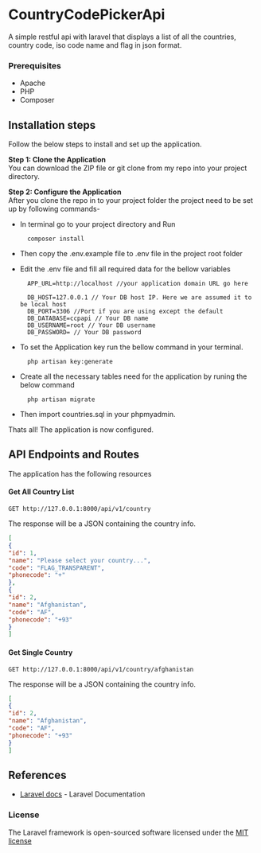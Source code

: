 ﻿# CountryCodePickerApi
A simple restful api with laravel that displays a list of all the countries, country code, iso code name and flag in json format.

### Prerequisites
* Apache
* PHP
* Composer

## Installation steps
Follow the below steps to install and set up the application.

**Step 1: Clone the Application**<br>
You can download the ZIP file or git clone from my repo into your project directory.

**Step 2: Configure the Application**<br>
After you clone the repo in to your project folder the project need to be set up by following commands-

- In terminal go to your project directory and Run 
    
        composer install 
    
- Then copy the .env.example file to .env file in the project root folder

- Edit the .env file and fill all required data for the bellow variables
    
        APP_URL=http://localhost //your application domain URL go here
    
        DB_HOST=127.0.0.1 // Your DB host IP. Here we are assumed it to be local host
        DB_PORT=3306 //Port if you are using except the default
        DB_DATABASE=ccpapi // Your DB name
        DB_USERNAME=root // Your DB username
        DB_PASSWORD= // Your DB password

- To set the Application key run the bellow command in your terminal.
    
        php artisan key:generate        

- Create all the necessary tables need for the application by runing the below command
    
        php artisan migrate

- Then import countries.sql in your phpmyadmin.     

Thats all! The application is now configured.

## API Endpoints and Routes
The application has the following resources

#### Get All Country List

```
GET http://127.0.0.1:8000/api/v1/country

```

The response will be a JSON containing the country info.

```json
[
{
"id": 1,
"name": "Please select your country...",
"code": "FLAG_TRANSPARENT",
"phonecode": "+"
},
{
"id": 2,
"name": "Afghanistan",
"code": "AF",
"phonecode": "+93"
}
]
```

#### Get Single Country

```
GET http://127.0.0.1:8000/api/v1/country/afghanistan

```

The response will be a JSON containing the country info.

```json
[
{
"id": 2,
"name": "Afghanistan",
"code": "AF",
"phonecode": "+93"
}
]
```

## References
* [Laravel docs](https://laravel.com/docs/6.x) - Laravel Documentation     

### License
The Laravel framework is open-sourced software licensed under the [MIT license](http://opensource.org/licenses/MIT)
